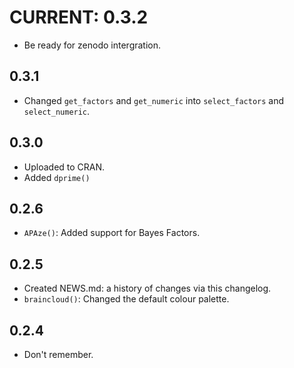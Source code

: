 # CURRENT: 0.3.2
- Be ready for zenodo intergration.

## 0.3.1
- Changed `get_factors` and `get_numeric` into `select_factors` and `select_numeric`.

## 0.3.0
- Uploaded to CRAN.
- Added `dprime()`


## 0.2.6
- `APAze()`: Added support for Bayes Factors.

## 0.2.5
- Created NEWS.md: a history of changes via this changelog.
- `braincloud()`: Changed the default colour palette.

## 0.2.4

- Don't remember.
